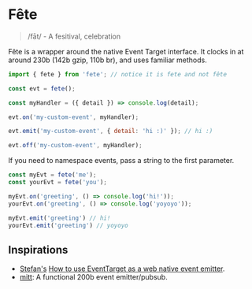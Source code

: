 # Fête

> /fāt/ - A fesitival, celebration

Fête is a wrapper around the native Event Target interface. It clocks in at around 230b (142b gzip, 110b br), and uses familiar methods.

```js
import { fete } from 'fete'; // notice it is fete and not fête

const evt = fete();

const myHandler = ({ detail }) => console.log(detail);

evt.on('my-custom-event', myHandler); 

evt.emit('my-custom-event', { detail: 'hi :)' }); // hi :)

evt.off('my-custom-event', myHandler);
```

If you need to namespace events, pass a string to the first parameter.

```js
const myEvt = fete('me');
const yourEvt = fete('you');

myEvt.on('greeting', () => console.log('hi!'));
yourEvt.on('greeting', () => console.log('yoyoyo'));

myEvt.emit('greeting') // hi!
yourEvt.emit('greeting') // yoyoyo
```

## Inspirations

- [Stefan's](https://www.stefanjudis.com/) [How to use EventTarget as a web native event emitter](https://www.stefanjudis.com/today-i-learned/how-to-use-eventtarget-as-a-web-native-event-emitter/).
- [mitt](https://github.com/developit/mitt): A functional 200b event emitter/pubsub.